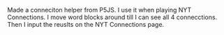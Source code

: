 Made a conneciton helper from P5JS. I use it when playing NYT Connections. I move 
word blocks around till I can see all 4 connecctions. Then I input the reuslts on the 
NYT Connections page. 

